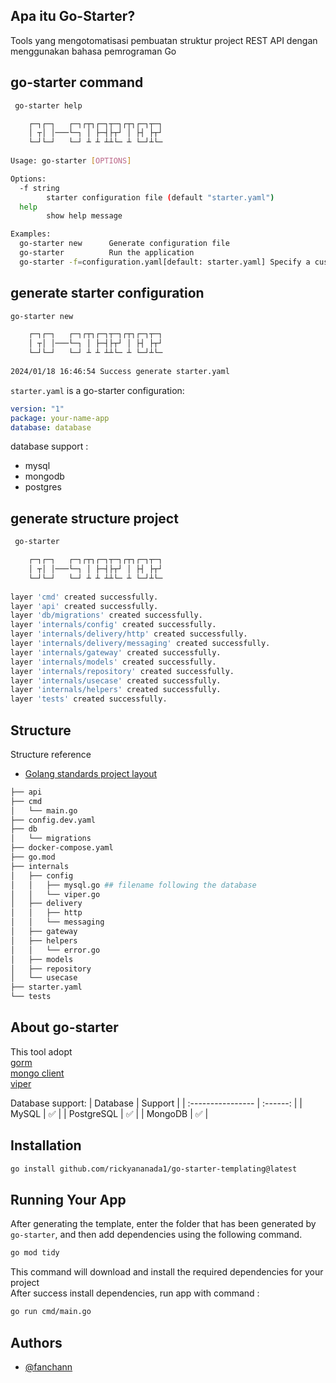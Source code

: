 ## Apa itu Go-Starter?
Tools yang mengotomatisasi pembuatan struktur project REST API dengan menggunakan bahasa pemrograman Go

## go-starter command
```sh
 go-starter help

	┌─┐┌─┐   ┌─┐┌┬┐┌─┐┬─┐┌┬┐┌─┐┬─┐
	│ ┬│ │───└─┐ │ ├─┤├┬┘ │ ├┤ ├┬┘
	└─┘└─┘   └─┘ ┴ ┴ ┴┴└─ ┴ └─┘┴└─
	 
Usage: go-starter [OPTIONS]

Options:
  -f string
    	starter configuration file (default "starter.yaml")
  help
    	show help message

Examples:
  go-starter new      Generate configuration file
  go-starter          Run the application
  go-starter -f=configuration.yaml[default: starter.yaml] Specify a custom configuration file
```
## generate starter configuration
```sh
go-starter new

	┌─┐┌─┐   ┌─┐┌┬┐┌─┐┬─┐┌┬┐┌─┐┬─┐
	│ ┬│ │───└─┐ │ ├─┤├┬┘ │ ├┤ ├┬┘
	└─┘└─┘   └─┘ ┴ ┴ ┴┴└─ ┴ └─┘┴└─
	 
2024/01/18 16:46:54 Success generate starter.yaml
```

`starter.yaml` is a go-starter configuration:
```yaml
version: "1"
package: your-name-app
database: database
```
database support :
- mysql
- mongodb
- postgres

## generate structure project
```sh
 go-starter

	┌─┐┌─┐   ┌─┐┌┬┐┌─┐┬─┐┌┬┐┌─┐┬─┐
	│ ┬│ │───└─┐ │ ├─┤├┬┘ │ ├┤ ├┬┘
	└─┘└─┘   └─┘ ┴ ┴ ┴┴└─ ┴ └─┘┴└─
	 
layer 'cmd' created successfully.
layer 'api' created successfully.
layer 'db/migrations' created successfully.
layer 'internals/config' created successfully.
layer 'internals/delivery/http' created successfully.
layer 'internals/delivery/messaging' created successfully.
layer 'internals/gateway' created successfully.
layer 'internals/models' created successfully.
layer 'internals/repository' created successfully.
layer 'internals/usecase' created successfully.
layer 'internals/helpers' created successfully.
layer 'tests' created successfully.
```

## Structure
Structure reference
- [Golang standards project layout](https://github.com/golang-standards/project-layout/)
```sh
├── api
├── cmd
│   └── main.go
├── config.dev.yaml
├── db
│   └── migrations
├── docker-compose.yaml
├── go.mod
├── internals
│   ├── config
│   │   ├── mysql.go ## filename following the database
│   │   └── viper.go
│   ├── delivery
│   │   ├── http
│   │   └── messaging
│   ├── gateway
│   ├── helpers
│   │   └── error.go
│   ├── models
│   ├── repository
│   └── usecase
├── starter.yaml
└── tests

```

## About go-starter
This tool adopt \
[gorm](https://gorm.io/)\
[mongo client](https://pkg.go.dev/go.mongodb.org/mongo-driver/mongo)\
[viper](https://pkg.go.dev/github.com/dvln/viper)

Database support:
| Database              | Support |
| :---------------- | :------: |
| MySQL        |   ✅   |
| PostgreSQL           |   ✅   |
| MongoDB    |  ✅   |

## Installation
```sh
go install github.com/rickyananada1/go-starter-templating@latest
```

## Running Your App
After generating the template, enter the folder that has been generated by `go-starter`, and then add dependencies using the following command.
```sh
go mod tidy
```
This command will download and install the required dependencies for your project\
After success install dependencies, run app with command :
```sh
go run cmd/main.go
```
## Authors

- [@fanchann](https://github.com/fanchann)

